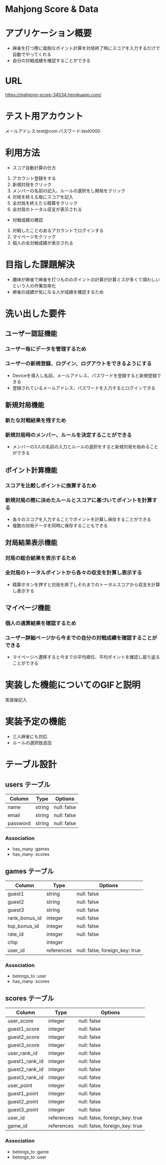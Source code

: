 # Mahjong Score & Data

# アプリケーション概要
- 麻雀を打つ際に面倒なポイント計算を対局終了時にスコアを入力するだけで自動でやってくれる
- 自分の対戦成績を確認することができる

# URL
https://mahjong-score-34534.herokuapp.com/

# テスト用アカウント
メールアドレス:test@com
パスワード:test0000

# 利用方法
- スコア自動計算の仕方
1. アカウント登録をする
1. 新規対局をクリック
1. メンバーの名前の記入、ルールの選択をし開局をクリック
1. 対局を終える毎にスコアを記入
1. 全対局を終えたら精算をクリック
1. 全対局のトータル収支が表示される

- 対戦成績の確認
1. 対戦したことのあるアカウントでログインする
1. マイページをクリック
1. 個人の全対戦成績が表示される

# 目指した課題解決
- 趣味が麻雀で麻雀を打つもののポイントの計算が計算ミスが多くて煩わしいという人の作業効率化
- 麻雀の成績が気になる人が成績を確認するため

# 洗い出した要件

## ユーザー認証機能
### ユーザー毎にデータを管理するため
### ユーザーの新規登録、ログイン、ログアウトをできるようにする
- Deviceを導入し名前、メールアドレス、パスワードを登録すると新規登録できる
- 登録されているメールアドレス、パスワードを入力するとログインできる

## 新規対局機能
### 新たな対戦結果を残すため
### 新規対局時のメンバー、ルールを決定することができる
- メンバーの3人の名前の入力とルールの選択をすると新規対局を始めることができる

## ポイント計算機能
### スコアを比較しポイントに換算するため
### 新規対局の際に決めたルールとスコアに基づいてポイントを計算する
- 各々のスコアを入力することでポイントを計算し保存することができる
- 複数の対局データを同時に保存することもできる

## 対局結果表示機能
### 対局の総合結果を表示するため
### 全対局のトータルポイントから各々の収支を計算し表示する
- 精算ボタンを押すと対局を終了しそれまでのトータルスコアから収支を計算し表示する

## マイページ機能
### 個人の通算結果を確認するため
### ユーザー詳細ページから今までの自分の対戦成績を確認することができる
- マイページへ遷移すると今までの平均順位、平均ポイントを確認し振り返ることができる

# 実装した機能についてのGIFと説明
実装後記入

# 実装予定の機能
- 三人麻雀にも対応
- ルールの選択肢追加

# テーブル設計

## users テーブル

| Column   | Type   | Options     |
| -------- | ------ | ----------- |
| name     | string | null: false |
| email    | string | null: false |
| password | string | null: false |

### Association

- has_many :games
- has_many :scores

## games テーブル

| Column         | Type       | Options                        |
| -------------- | ---------- | ------------------------------ |
| guest1         | string     | null: false                    |
| guest2         | string     | null: false                    |
| guest3         | string     | null: false                    |
| rank_bonus_id  | integer    | null: false                    |
| top_bonus_id   | integer    | null: false                    |
| rate_id        | integer    | null: false                    |
| chip           | integer    |                                |
| user_id        | references | null: false, foreign_key: true |

### Association

- belongs_to :user
- has_many :scores

## scores テーブル

| Column          | Type       | Options                        |
| --------------- | ---------- | ------------------------------ |
| user_score      | integer    | null: false                    |
| guest1_score    | integer    | null: false                    |
| guest2_score    | integer    | null: false                    |
| guest3_score    | integer    | null: false                    |
| user_rank_id    | integer    | null: false                    |
| guest1_rank_id  | integer    | null: false                    |
| guest2_rank_id  | integer    | null: false                    |
| guest3_rank_id  | integer    | null: false                    |
| user_point      | integer    | null: false                    |
| guest1_point    | integer    | null: false                    |
| guest2_point    | integer    | null: false                    |
| guest3_point    | integer    | null: false                    |
| user_id         | references | null: false, foreign_key: true |
| game_id         | references | null: false, foreign_key: true |

### Association

- belongs_to :game
- belongs_to :user